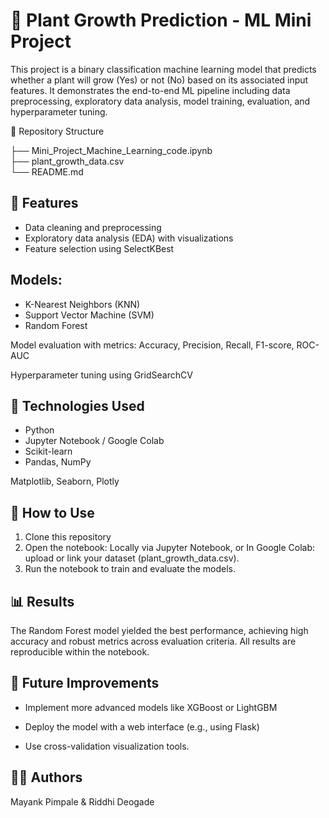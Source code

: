 # 🌱 Plant Growth Prediction - ML Mini Project
This project is a binary classification machine learning model that predicts whether a plant will grow (Yes) or not (No) based on its associated input features. It demonstrates the end-to-end ML pipeline including data preprocessing, exploratory data analysis, model training, evaluation, and hyperparameter tuning.

📂 Repository Structure

├── Mini_Project_Machine_Learning_code.ipynb  
├── plant_growth_data.csv                    
└── README.md                      

## 🚀 Features
- Data cleaning and preprocessing
- Exploratory data analysis (EDA) with visualizations
- Feature selection using SelectKBest

## Models:

- K-Nearest Neighbors (KNN)
- Support Vector Machine (SVM)
- Random Forest

Model evaluation with metrics: Accuracy, Precision, Recall, F1-score, ROC-AUC

Hyperparameter tuning using GridSearchCV

## 🧪 Technologies Used
- Python
- Jupyter Notebook / Google Colab
- Scikit-learn
- Pandas, NumPy

Matplotlib, Seaborn, Plotly

## 📝 How to Use
1. Clone this repository
2. Open the notebook: Locally via Jupyter Notebook, or In Google Colab: upload or link your dataset (plant_growth_data.csv).
3. Run the notebook to train and evaluate the models.

## 📊 Results
The Random Forest model yielded the best performance, achieving high accuracy and robust metrics across evaluation criteria. All results are reproducible within the notebook.

## 📌 Future Improvements
- Implement more advanced models like XGBoost or LightGBM

- Deploy the model with a web interface (e.g., using Flask)

- Use cross-validation visualization tools.

## 🧑‍💻 Authors
Mayank Pimpale & Riddhi Deogade



